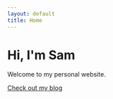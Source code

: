 ```yaml
---
layout: default
title: Home
---
```


# Hi, I'm Sam

Welcome to my personal website.

[Check out my blog](./blog.html)
